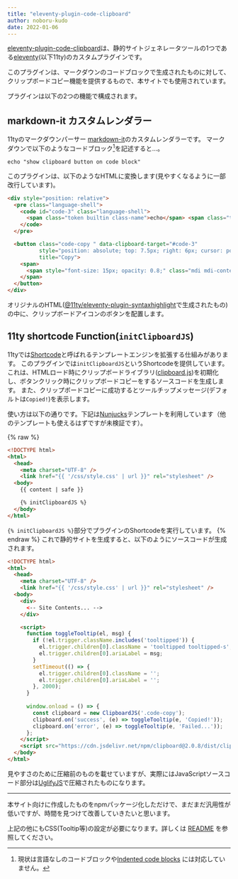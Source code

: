 ```yaml
---
title: "eleventy-plugin-code-clipboard"
author: noboru-kudo
date: 2022-01-06
---
```


[eleventy-plugin-code-clipboard](https://github.com/mamezou-tech/eleventy-plugin-code-clipboard)は、静的サイトジェネレータツールの1つである[eleventy](https://www.11ty.dev/)(以下11ty)のカスタムプラグインです。

このプラグインは、マークダウンのコードブロックで生成されたものに対して、クリップボードコピー機能を提供するもので、本サイトでも使用されています。

プラグインは以下の2つの機能で構成されます。

## markdown-it カスタムレンダラー

11tyのマークダウンパーサー [markdown-it](https://markdown-it.github.io/)のカスタムレンダラーです。
マークダウンで以下のようなコードブロック[^1]を記述すると...。

```shell
echo "show clipboard button on code block"
```

このプラグインは、以下のようなHTMLに変換します(見やすくなるように一部改行しています)。

```html
<div style="position: relative">
  <pre class="language-shell">
    <code id="code-3" class="language-shell">
      <span class="token builtin class-name">echo</span> <span class="token string">"show clipboard button on code block"</span>
    </code>
  </pre>

  <button class="code-copy " data-clipboard-target="#code-3" 
          style="position: absolute; top: 7.5px; right: 6px; cursor: pointer; outline: none; opacity: 0.8;" 
          title="Copy">
    <span>
      <span style="font-size: 15px; opacity: 0.8;" class="mdi mdi-content-copy"></span>
    </span>
  </button>
</div>
```

オリジナルのHTML([@11ty/eleventy-plugin-syntaxhighlight](https://www.11ty.dev/docs/plugins/syntaxhighlight/)で生成されたもの)の中に、クリップボードアイコンのボタンを配置します。

[^1]: 現状は言語なしのコードブロックや[Indented code blocks](https://spec.commonmark.org/0.28/#indented-code-blocks) には対応していません。

## 11ty shortcode Function(`initClipboardJS`)

11tyでは[Shortcode](https://www.11ty.dev/docs/shortcodes/)と呼ばれるテンプレートエンジンを拡張する仕組みがあります。
このプラグインでは`initClipboardJS`というShortcodeを提供しています。
これは、HTMLロード時にクリップボードライブラリ([clipboard.js](https://clipboardjs.com/))を初期化し、ボタンクリック時にクリップボードコピーをするソースコードを生成します。
また、クリップボードコピーに成功するとツールチップメッセージ(デフォルトは`Copied!`)を表示します。

使い方は以下の通りです。下記は[Nunjucks](https://mozilla.github.io/nunjucks/)テンプレートを利用しています（他のテンプレートも使えるはずですが未検証です）。

{% raw %}
```html
<!DOCTYPE html>
<html>
  <head>
    <meta charset="UTF-8" />
    <link href="{{ '/css/style.css' | url }}" rel="stylesheet" />
  <body>
    {{ content | safe }}

    {% initClipboardJS %}
  </body>
</html>
```
`{% initClipboardJS %}`部分でプラグインのShortcodeを実行しています。
{% endraw %}
これで静的サイトを生成すると、以下のようにソースコードが生成されます。

```html
<!DOCTYPE html>
<html>
  <head>
    <meta charset="UTF-8" />
    <link href="{{ '/css/style.css' | url }}" rel="stylesheet" />
  <body>
    <div>
      <-- Site Contents... -->
    </div>

    <script>
      function toggleTooltip(el, msg) {
        if (!el.trigger.className.includes('tooltipped')) {
          el.trigger.children[0].className = 'tooltipped tooltipped-s';
          el.trigger.children[0].ariaLabel = msg;
        }
        setTimeout(() => {
          el.trigger.children[0].className = '';
          el.trigger.children[0].ariaLabel = '';
        }, 2000);
      }
  
      window.onload = () => {
        const clipboard = new ClipboardJS('.code-copy');
        clipboard.on('success', (e) => toggleTooltip(e, 'Copied!'));
        clipboard.on('error', (e) => toggleTooltip(e, 'Failed...'));
      };
    </script>
    <script src="https://cdn.jsdelivr.net/npm/clipboard@2.0.8/dist/clipboard.js"></script>
  </body>
</html>
```

見やすさのために圧縮前のものを載せていますが、実際にはJavaScriptソースコード部分は[UglifyJS](https://github.com/mishoo/UglifyJS)で圧縮されたものになります。

---

本サイト向けに作成したものをnpmパッケージ化しただけで、まだまだ汎用性が低いですが、時間を見つけて改善していきたいと思います。

上記の他にもCSS(Tooltip等)の設定が必要になります。詳しくは [README](https://github.com/mamezou-tech/eleventy-plugin-code-clipboard/blob/main/README.md) を参照してください。
